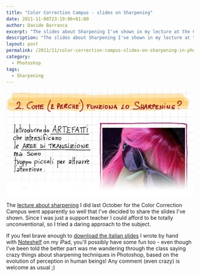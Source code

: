 ```yaml
---
title: "Color Correction Campus - slides on Sharpening"
date: 2011-11-08T23:19:06+01:00
author: Davide Barranca
excerpt: "The slides about Sharpening I've shown in my lecture at the Color Correction Campus 2011 are free to download."
description: "The slides about Sharpening I've shown in my lecture at the Color Correction Campus 2011 are free to download."
layout: post
permalink: /2011/11/color-correction-campus-slides-on-sharpening-in-photoshop/
category:
  - Photoshop
tags:
  - Sharpening
---
```

![CCC Bologna 2011 - slides sullo Sharpening](/wp-content/uploads/2011/11/CCC-BO_Sharpening.jpg)

The [lecture about sharpening](/2011/09/sharpening-session-at-ccc/ "Sharpening session at CCC") I did last October for the Color Correction Campus went apparently so well that I've decided to share the slides I've shown. Since I was just a support teacher I could afford to be totally unconventional, so I tried a daring approach to the subject.

If you feel brave enough to [download the italian slides](/wp-content/uploads/2011/11/CCC_DavideBarranca_Sharpening.pdf "Sharpening slides (italian)") I wrote by hand with [Noteshelf](http://www.fluidtouch.biz/noteshelf/ "Noteshelf per iPad") on my iPad, you'll possibly have some fun too - even though I've been told the better part was me wandering through the class saying crazy things about sharpening techniques in Photoshop, based on the evolution of perception in human beings! Any comment (even crazy) is welcome as usual ;)
